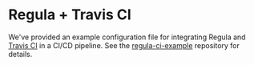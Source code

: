 # Regula + Travis CI

We've provided an example configuration file for integrating Regula and [Travis CI](https://www.travis-ci.com/) in a CI/CD pipeline. See the [regula-ci-example](https://github.com/fugue/regula-ci-example/blob/master/.travis.yml) repository for details.